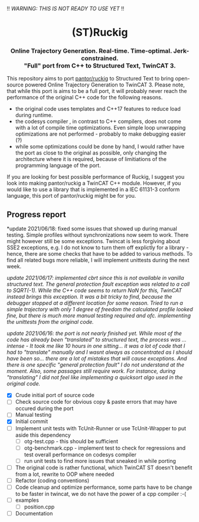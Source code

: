 !! *WARNING: THIS IS NOT READY TO USE YET* !!

<div align="center">
  <h1 align="center">(ST)Ruckig</h1>
  <h3 align="center">
    Online Trajectory Generation. Real-time. Time-optimal. Jerk-constrained.<br/>
    "Full" port from C++ to Structured Text, TwinCAT 3.
  </h3>
</div>

This repository aims to port [pantor/ruckig](https://github.com/pantor/ruckig) to Structured Text to bring open-source powered Online
Trajectory Generation to TwinCAT 3. Please note, that while this port is aims to be a full port, it will probably never reach the performance 
of the original C++ code for the following reasons. 
- the original code uses templates and C++17 features to reduce load during runtime. 
- the codesys compiler , in contrast to C++ compilers, does not come with a lot of compile time optimizations. Even simple loop unwrapping optimizations are not performed - probably to make debugging easier (?)
- while some optimizations could be done by hand, I would rather have the port as close to the original as possible, only changing the architecture where it is required, because of limitiations of the programming language of the port.

If you are looking for best possible performance of Ruckig, I suggest you look into making pantor/ruckig a TwinCAT C++ module. However,
if you would like to use a library that is implemented in a IEC 61131-3 conform language, this port of pantor/ruckig might be for you.

## Progress report
*update 2021/06/18: fixed some issues that showed up during manual testing. Simple profiles without synchronizations now seem to work. There might however still be some exceptions. Twincat is less forgiving about SSE2 exceptions, e.g. I do not know to turn them off explictly for a library - hence, there are some checks that have to be added to various methods. To find all related bugs more reliable, I will implement unittests during the next week.

*update 2021/06/17: implemented cbrt since this is not available in vanilla structured text. The *general protection fault* exception was related to a call to SQRT(-1). While the C++ code seems to return NaN for this, TwinCAT instead brings this exception. It was a bit tricky to find, because the debugger stopped at a different location for some reason. Tried to run a simple trajectory with only 1 degree of freedom the calculated profile looked fine, but there is much more manual testing required and ofc. implementing the unittests from the original code.*

*update 2021/06/16: the port is not nearly finished yet. While most of the code has already been "translated" to structured text, the process was ... intense - It took me like 10 hours in one sitting... it was a lot of code that I had to "translate" manually and I wasnt always as concentrated as I should have been so... there are a lot of mistakes that will cause exceptions. And there is one specific "general protection fault" I do not understand at the moment. Also, some passages still require work. For instance, during "translating" I did not feel like implementing a quicksort algo used in the original code.*

- [x] Crude initial port of source code
- [ ] Check source code for obvious copy & paste errors that may have occured during the port
- [ ] Manual testing
- [x] Initial commit
- [ ] Implement unit tests with TcUnit-Runner or use TcUnit-Wrapper to put aside this dependency
    - [ ] otg-test.cpp - this should be sufficient
    - [ ] otg-benchmark.cpp - implement test to check for regressions and test overall performance on codesys compiler 
    - [ ] run unit tests to find more issues that sneaked in while porting
- [ ] The original code is rather functional, which TwinCAT ST doesn't benefit from a lot, rewrite to OOP where needed
- [ ] Refactor (coding conventions)
- [ ] Code cleanup and optimize performance, some parts have to be change to be faster in twincat, we do not have the power of a cpp compiler :-(
- [ ] examples
  - [ ] position.cpp
- [ ] Documentation
